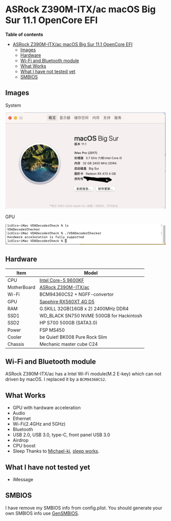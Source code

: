 # ASRock Z390M-ITX/ac macOS Big Sur 11.1 OpenCore EFI

**Table of contents**
- [ASRock Z390M-ITX/ac macOS Big Sur 11.1 OpenCore EFI](#asrock-z390m-itxac-macos-big-sur-111-opencore-efi)
  - [Images](#images)
  - [Hardware](#hardware)
  - [Wi-Fi and Bluetooth module](#wi-fi-and-bluetooth-module)
  - [What Works](#what-works)
  - [What I have not tested yet](#what-i-have-not-tested-yet)
  - [SMBIOS](#smbios)

## Images

System

![system information](images_in_readme/system_info.png "System Information")

GPU

![gpu acceleration](images_in_readme/gpu_acceleration.png)

## Hardware

| Item        | Model                                  |
| ----------- | -------------------------------------- |
| CPU         | [Intel Core-5 9600KF](https://ark.intel.com/content/www/us/en/ark/products/190884/intel-core-i5-9600kf-processor-9m-cache-up-to-4-60-ghz.html)                    |
| MotherBoard | [ASRock Z390M-ITX/ac](https://www.asrock.com/mb/Intel/Z390M-ITXac/index.asp)                    |
| Wi-Fi       | BCM94360CS2 + NGFF-convertor           |
| GPU         | [Sapphire RX560XT 4G D5](https://www.anandtech.com/show/14079/amd-launches-china-only-radeon-rx-560xt)                 |
| RAM         | G.SKILL 32GB(16GB x 2) 2400MHz DDR4    |
| SSD1        | WD_BLACK SN750 NVME 500GB for Hackintosh |
| SSD2        | HP S700 500GB (SATA3.0) |
| Power       | FSP MS450                              |
| Cooler      | be Quiet! BK008 Pure Rock Slim         |
| Chassis     | Mechanic master cube C24               |


## Wi-Fi and Bluetooth module

ASRock Z390M-ITX/ac has a Intel Wi-Fi module(M.2 E-key) which can not driven by macOS. I replaced it by a `BCM94360CS2`.

## What Works

- GPU with hardware acceleration
- Audio
- Ethernet
- Wi-Fi(2.4GHz and 5GHz)
- Bluetooth
- USB 2.0, USB 3.0, type-C, front panel USB 3.0
- Airdrop
- CPU boost
- Sleep Thanks to [Michael-kj](https://github.com/michael-kj), [sleep works](https://github.com/chinalichen/ASRock_Z390M_ITX_OC_EFI/issues/1).

## What I have not tested yet

- iMessage

## SMBIOS
I have remove my SMBIOS info from config.plist. You should generate your own SMBIOS info use [GenSMBIOS](https://github.com/corpnewt/GenSMBIOS).
